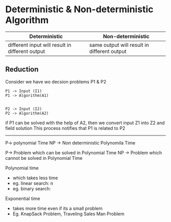 # Deterministic & Non-deterministic Algorithm

| Deterministic | Non-deterministic|
|----|----|
| different input will result in different output | same output will result in different output |


## Reduction
Consider we have wo decsion problems P1 & P2

```
P1 -> Input (I1)
P1 -> Algorithm(A1)


P2 -> Input (I2)
P2 -> Algorithm(A2)

```
if P1 can be solved with the help of A2, then we convert input Z1 into Z2 and field solution 
This process notifies that P1 is related to P2  

---
P-> polynomial Time
NP -> Non deterministic Polynomila Time

P-> Problem which can be solved in Polynomial Time
NP -> Problem which cannot be solved in Polynomial Time

Polynomial time
- which takes less time
- eg. linear search: n
- eg. binary search:

Exponential time
- takes more time even if its a small problem
- Eg. KnapSack Problem, Traveling Sales Man Problem
